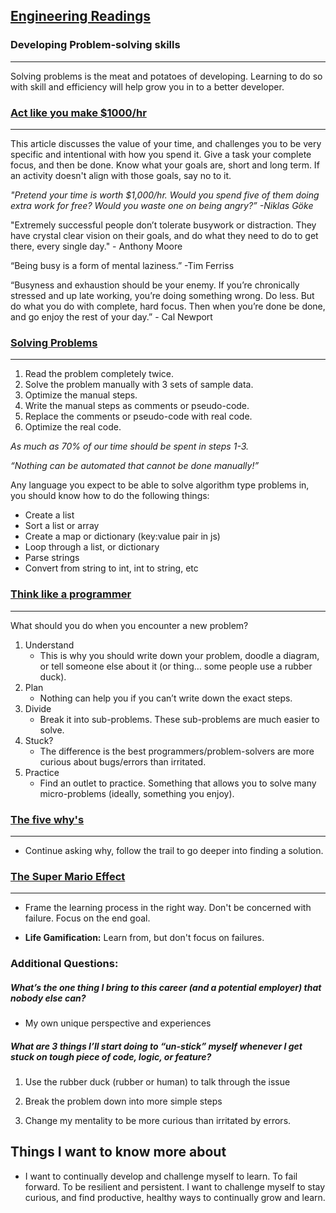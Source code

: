 ## [Engineering Readings](https://canvas.instructure.com/courses/6745251/discussion_topics/18080728)
### Developing Problem-solving skills
____

Solving problems is the meat and potatoes of developing. Learning to do so with skill and efficiency will help grow you in to a better developer. 

### [Act like you make $1000/hr](https://anthony-moore.medium.com/pretend-your-time-is-worth-1-000-hour-and-youll-become-100x-more-productive-6ab2302b8e8c)
___

This article discusses the value of your time, and challenges you to be very specific and intentional with how you spend it. Give a task your complete focus, and then be done. Know what your goals are, short and long term. If an activity doesn't align with those goals, say no to it. 

*"Pretend your time is worth $1,000/hr. Would you spend five of them doing extra work for free? Would you waste one on being angry?” -Niklas Göke*

"Extremely successful people don’t tolerate busywork or distraction. They have crystal clear vision on their goals, and do what they need to do to get there, every single day." - Anthony Moore

“Being busy is a form of mental laziness.” -Tim Ferriss

“Busyness and exhaustion should be your enemy. If you’re chronically stressed and up late working, you’re doing something wrong. Do less. But do what you do with complete, hard focus. Then when you’re done be done, and go enjoy the rest of your day.” - Cal Newport

### [Solving Problems](https://simpleprogrammer.com/solving-problems-breaking-it-down/)
___

1. Read the problem completely twice.
2. Solve the problem manually with 3 sets of sample data.
3. Optimize the manual steps.
4. Write the manual steps as comments or pseudo-code.
5. Replace the comments or pseudo-code with real code.
6. Optimize the real code.

*As much as 70% of our time should be spent in steps 1-3.*

*“Nothing can be automated that cannot be done manually!”*

 Any language you expect to be able to solve algorithm type problems in, you should know how to do the following things:

* Create a list
* Sort a list or array
* Create a map or dictionary (key:value pair in js)
* Loop through a list, or dictionary
* Parse strings
* Convert from string to int, int to string, etc


### [Think like a programmer](https://www.freecodecamp.org/news/how-to-think-like-a-programmer-lessons-in-problem-solving-d1d8bf1de7d2)
___


What should you do when you encounter a new problem?

1. Understand
    * This is why you should write down your problem, doodle a diagram, or tell someone else about it (or thing… some people use a rubber duck).
2. Plan
    * Nothing can help you if you can’t write down the exact steps.
3. Divide
    * Break it into sub-problems. These sub-problems are much easier to solve.
4. Stuck?
    * The difference is the best programmers/problem-solvers are more curious about bugs/errors than irritated.
5. Practice
    * Find an outlet to practice. Something that allows you to solve many micro-problems (ideally, something you enjoy).

### [The five why's](https://www.mindtools.com/a3mi00v/5-whys)
___

* Continue asking why, follow the trail to go deeper into finding a solution. 

### [The Super Mario Effect](https://www.youtube.com/watch?v=9vJRopau0g0)
____

* Frame the learning process in the right way. Don't be concerned with failure. Focus on the end goal.

* **Life Gamification:** Learn from, but don't focus on failures.

### Additional Questions:

##### What’s the one thing I bring to this career (and a potential employer) that nobody else can?

* My own unique perspective and experiences

##### What are 3 things I’ll start doing to “un-stick” myself whenever I get stuck on tough piece of code, logic, or feature?

1. Use the rubber duck (rubber or human) to talk through the issue

2. Break the problem down into more simple steps

3. Change my mentality to be more curious than irritated by errors.

## Things I want to know more about

* I want to continually develop and challenge myself to learn. To fail forward. To be resilient and persistent. I want to challenge myself to stay curious, and find productive, healthy ways to continually grow and learn. 